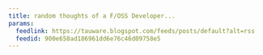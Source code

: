 ```yaml
---
title: random thoughts of a F/OSS Developer...
params:
  feedlink: https://tauware.blogspot.com/feeds/posts/default?alt=rss
  feedid: 900e658ad186961dd6e76c46d09758e5
---
```

